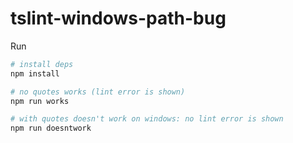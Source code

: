 # tslint-windows-path-bug

Run

```bash
# install deps
npm install

# no quotes works (lint error is shown)
npm run works

# with quotes doesn't work on windows: no lint error is shown
npm run doesntwork
```